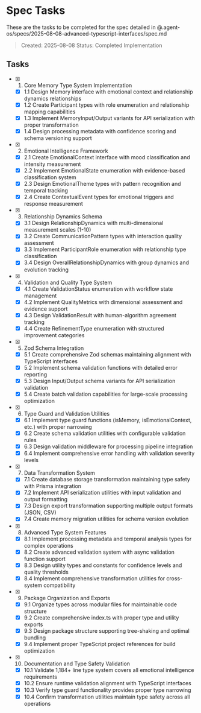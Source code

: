 # Spec Tasks

These are the tasks to be completed for the spec detailed in @.agent-os/specs/2025-08-08-advanced-typescript-interfaces/spec.md

> Created: 2025-08-08
> Status: Completed Implementation

## Tasks

- [x] 1. Core Memory Type System Implementation
  - [x] 1.1 Design Memory interface with emotional context and relationship dynamics relationships
  - [x] 1.2 Create Participant types with role enumeration and relationship mapping capabilities
  - [x] 1.3 Implement MemoryInput/Output variants for API serialization with proper transformation
  - [x] 1.4 Design processing metadata with confidence scoring and schema versioning support

- [x] 2. Emotional Intelligence Framework
  - [x] 2.1 Create EmotionalContext interface with mood classification and intensity measurement
  - [x] 2.2 Implement EmotionalState enumeration with evidence-based classification system
  - [x] 2.3 Design EmotionalTheme types with pattern recognition and temporal tracking
  - [x] 2.4 Create ContextualEvent types for emotional triggers and response measurement

- [x] 3. Relationship Dynamics Schema
  - [x] 3.1 Design RelationshipDynamics with multi-dimensional measurement scales (1-10)
  - [x] 3.2 Create CommunicationPattern types with interaction quality assessment
  - [x] 3.3 Implement ParticipantRole enumeration with relationship type classification
  - [x] 3.4 Design OverallRelationshipDynamics with group dynamics and evolution tracking

- [x] 4. Validation and Quality Type System
  - [x] 4.1 Create ValidationStatus enumeration with workflow state management
  - [x] 4.2 Implement QualityMetrics with dimensional assessment and evidence support
  - [x] 4.3 Design ValidationResult with human-algorithm agreement tracking
  - [x] 4.4 Create RefinementType enumeration with structured improvement categories

- [x] 5. Zod Schema Integration
  - [x] 5.1 Create comprehensive Zod schemas maintaining alignment with TypeScript interfaces
  - [x] 5.2 Implement schema validation functions with detailed error reporting
  - [x] 5.3 Design Input/Output schema variants for API serialization validation
  - [x] 5.4 Create batch validation capabilities for large-scale processing optimization

- [x] 6. Type Guard and Validation Utilities
  - [x] 6.1 Implement type guard functions (isMemory, isEmotionalContext, etc.) with proper narrowing
  - [x] 6.2 Create schema validation utilities with configurable validation rules
  - [x] 6.3 Design validation middleware for processing pipeline integration
  - [x] 6.4 Implement comprehensive error handling with validation severity levels

- [x] 7. Data Transformation System
  - [x] 7.1 Create database storage transformation maintaining type safety with Prisma integration
  - [x] 7.2 Implement API serialization utilities with input validation and output formatting
  - [x] 7.3 Design export transformation supporting multiple output formats (JSON, CSV)
  - [x] 7.4 Create memory migration utilities for schema version evolution

- [x] 8. Advanced Type System Features
  - [x] 8.1 Implement processing metadata and temporal analysis types for complex operations
  - [x] 8.2 Create advanced validation system with async validation function support
  - [x] 8.3 Design utility types and constants for confidence levels and quality thresholds
  - [x] 8.4 Implement comprehensive transformation utilities for cross-system compatibility

- [x] 9. Package Organization and Exports
  - [x] 9.1 Organize types across modular files for maintainable code structure
  - [x] 9.2 Create comprehensive index.ts with proper type and utility exports
  - [x] 9.3 Design package structure supporting tree-shaking and optimal bundling
  - [x] 9.4 Implement proper TypeScript project references for build optimization

- [x] 10. Documentation and Type Safety Validation
  - [x] 10.1 Validate 1,184+ line type system covers all emotional intelligence requirements
  - [x] 10.2 Ensure runtime validation alignment with TypeScript interfaces
  - [x] 10.3 Verify type guard functionality provides proper type narrowing
  - [x] 10.4 Confirm transformation utilities maintain type safety across all operations
